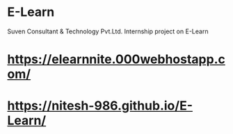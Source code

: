 # E-Learn
Suven Consultant & Technology Pvt.Ltd. Internship project on E-Learn
# https://elearnnite.000webhostapp.com/


# https://nitesh-986.github.io/E-Learn/
